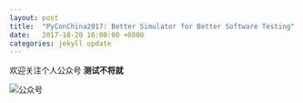 ```yaml
---
layout: post
title:  "PyConChina2017: Better Simulator for Better Software Testing"
date:   2017-10-20 16:00:00 +0800
categories: jekyll update
---
```


欢迎关注个人公众号 **测试不将就**

![公众号](../images/wechat.png)
